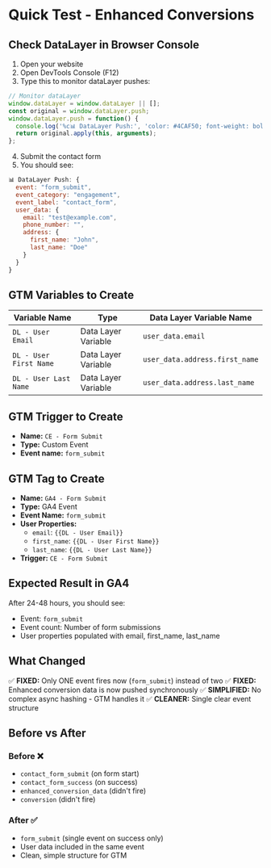 # Quick Test - Enhanced Conversions

## Check DataLayer in Browser Console

1. Open your website
2. Open DevTools Console (F12)
3. Type this to monitor dataLayer pushes:

```javascript
// Monitor dataLayer
window.dataLayer = window.dataLayer || [];
const original = window.dataLayer.push;
window.dataLayer.push = function() {
  console.log('%c📊 DataLayer Push:', 'color: #4CAF50; font-weight: bold', arguments[0]);
  return original.apply(this, arguments);
};
```

4. Submit the contact form
5. You should see:

```javascript
📊 DataLayer Push: {
  event: "form_submit",
  event_category: "engagement",
  event_label: "contact_form",
  user_data: {
    email: "test@example.com",
    phone_number: "",
    address: {
      first_name: "John",
      last_name: "Doe"
    }
  }
}
```

## GTM Variables to Create

| Variable Name | Type | Data Layer Variable Name |
|--------------|------|-------------------------|
| `DL - User Email` | Data Layer Variable | `user_data.email` |
| `DL - User First Name` | Data Layer Variable | `user_data.address.first_name` |
| `DL - User Last Name` | Data Layer Variable | `user_data.address.last_name` |

## GTM Trigger to Create

- **Name:** `CE - Form Submit`
- **Type:** Custom Event
- **Event name:** `form_submit`

## GTM Tag to Create

- **Name:** `GA4 - Form Submit`
- **Type:** GA4 Event
- **Event Name:** `form_submit`
- **User Properties:**
  - `email`: `{{DL - User Email}}`
  - `first_name`: `{{DL - User First Name}}`
  - `last_name`: `{{DL - User Last Name}}`
- **Trigger:** `CE - Form Submit`

## Expected Result in GA4

After 24-48 hours, you should see:
- Event: `form_submit`
- Event count: Number of form submissions
- User properties populated with email, first_name, last_name

## What Changed

✅ **FIXED:** Only ONE event fires now (`form_submit`) instead of two
✅ **FIXED:** Enhanced conversion data is now pushed synchronously
✅ **SIMPLIFIED:** No complex async hashing - GTM handles it
✅ **CLEANER:** Single clear event structure

## Before vs After

### Before ❌
- `contact_form_submit` (on form start)
- `contact_form_success` (on success)
- `enhanced_conversion_data` (didn't fire)
- `conversion` (didn't fire)

### After ✅
- `form_submit` (single event on success only)
- User data included in the same event
- Clean, simple structure for GTM
